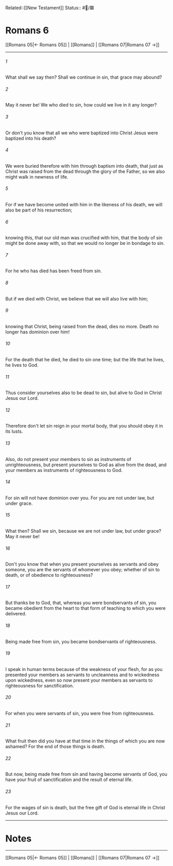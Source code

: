 Related::[[New Testament]]
Status:: #📖/🟥
# Romans 6

[[Romans 05|← Romans 05]] | [[Romans]] | [[Romans 07|Romans 07 →]]
***



###### 1 
What shall we say then? Shall we continue in sin, that grace may abound? 

###### 2 
May it never be! We who died to sin, how could we live in it any longer? 

###### 3 
Or don't you know that all we who were baptized into Christ Jesus were baptized into his death? 

###### 4 
We were buried therefore with him through baptism into death, that just as Christ was raised from the dead through the glory of the Father, so we also might walk in newness of life. 

###### 5 
For if we have become united with him in the likeness of his death, we will also be part of his resurrection; 

###### 6 
knowing this, that our old man was crucified with him, that the body of sin might be done away with, so that we would no longer be in bondage to sin. 

###### 7 
For he who has died has been freed from sin. 

###### 8 
But if we died with Christ, we believe that we will also live with him; 

###### 9 
knowing that Christ, being raised from the dead, dies no more. Death no longer has dominion over him! 

###### 10 
For the death that he died, he died to sin one time; but the life that he lives, he lives to God. 

###### 11 
Thus consider yourselves also to be dead to sin, but alive to God in Christ Jesus our Lord. 

###### 12 
Therefore don't let sin reign in your mortal body, that you should obey it in its lusts. 

###### 13 
Also, do not present your members to sin as instruments of unrighteousness, but present yourselves to God as alive from the dead, and your members as instruments of righteousness to God. 

###### 14 
For sin will not have dominion over you. For you are not under law, but under grace. 

###### 15 
What then? Shall we sin, because we are not under law, but under grace? May it never be! 

###### 16 
Don't you know that when you present yourselves as servants and obey someone, you are the servants of whomever you obey; whether of sin to death, or of obedience to righteousness? 

###### 17 
But thanks be to God, that, whereas you were bondservants of sin, you became obedient from the heart to that form of teaching to which you were delivered. 

###### 18 
Being made free from sin, you became bondservants of righteousness. 

###### 19 
I speak in human terms because of the weakness of your flesh, for as you presented your members as servants to uncleanness and to wickedness upon wickedness, even so now present your members as servants to righteousness for sanctification. 

###### 20 
For when you were servants of sin, you were free from righteousness. 

###### 21 
What fruit then did you have at that time in the things of which you are now ashamed? For the end of those things is death. 

###### 22 
But now, being made free from sin and having become servants of God, you have your fruit of sanctification and the result of eternal life. 

###### 23 
For the wages of sin is death, but the free gift of God is eternal life in Christ Jesus our Lord.

---
# Notes


***
[[Romans 05|← Romans 05]] | [[Romans]] | [[Romans 07|Romans 07 →]]
